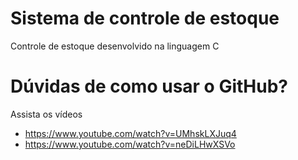 # Sistema de controle de estoque

Controle de estoque desenvolvido na linguagem C

# Dúvidas de como usar o GitHub?

Assista os vídeos

* https://www.youtube.com/watch?v=UMhskLXJuq4
* https://www.youtube.com/watch?v=neDiLHwXSVo
